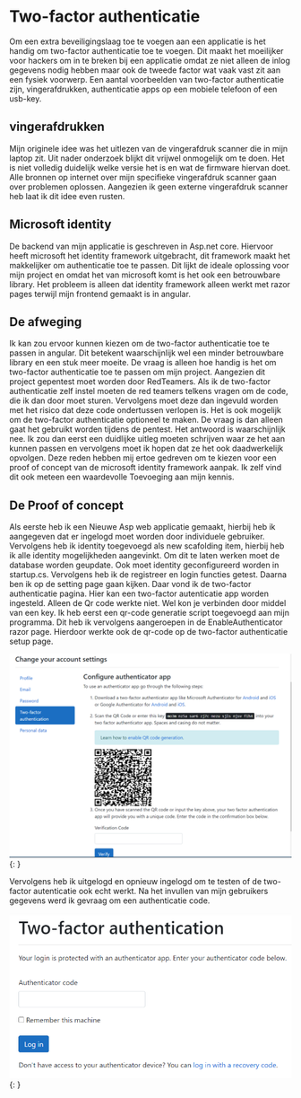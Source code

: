 # Two-factor authenticatie

Om een extra beveiligingslaag toe te voegen aan een applicatie is het handig om two-factor authenticatie toe te voegen. Dit maakt het moeilijker voor hackers om in te breken bij een applicatie omdat ze niet alleen de inlog gegevens nodig hebben maar ook de tweede factor wat vaak vast zit aan een fysiek voorwerp. Een aantal voorbeelden van two-factor authenticatie zijn, vingerafdrukken, authenticatie apps op een mobiele telefoon of een usb-key.

## vingerafdrukken

Mijn originele idee was het uitlezen van de vingerafdruk scanner die in mijn laptop zit. Uit nader onderzoek blijkt dit vrijwel onmogelijk om te doen. Het is niet volledig duidelijk welke versie het is en wat de firmware hiervan doet. Alle bronnen op internet over mijn specifieke vingerafdruk scanner gaan over problemen oplossen. Aangezien ik geen externe vingerafdruk scanner heb laat ik dit idee even rusten.

## Microsoft identity

De backend van mijn applicatie is geschreven in Asp.net core. Hiervoor heeft microsoft het identity framework uitgebracht, dit framework maakt het makkelijker om authenticatie toe te passen. Dit lijkt de ideale oplossing voor mijn project en omdat het van microsoft komt is het ook een betrouwbare library. Het probleem is alleen dat identity framework alleen werkt met razor pages terwijl mijn frontend gemaakt is in angular.

## De afweging

Ik kan zou ervoor kunnen kiezen om de two-factor authenticatie toe te passen in angular. Dit betekent waarschijnlijk wel een minder betrouwbare library en een stuk meer moeite. De vraag is alleen hoe handig is het om two-factor authenticatie toe te passen om mijn project. Aangezien dit project gepentest moet worden door RedTeamers. Als ik de two-factor authenticatie zelf instel moeten de red teamers telkens vragen om de code, die ik dan door moet sturen. Vervolgens moet deze dan ingevuld worden met het risico dat deze code ondertussen verlopen is. Het is ook mogelijk om de two-factor authenticatie optioneel te maken. De vraag is dan alleen gaat het gebruikt worden tijdens de pentest. Het antwoord is waarschijnlijk nee. Ik zou dan eerst een duidlijke uitleg moeten schrijven waar ze het aan kunnen passen en vervolgens moet ik hopen dat ze het ook daadwerkelijk opvolgen. Deze reden hebben mij ertoe gedreven om te kiezen voor een proof of concept van de microsoft identity framework aanpak. Ik zelf vind dit ook meteen een waardevolle Toevoeging aan mijn kennis.

## De Proof of concept

Als eerste heb ik een Nieuwe Asp web applicatie gemaakt, hierbij heb ik aangegeven dat er ingelogd moet worden door individuele gebruiker. Vervolgens heb ik identity toegevoegd als new scafolding item, hierbij heb ik alle identity mogelijkheden aangevinkt. Om dit te laten werken moet de database worden geupdate. Ook moet identity geconfigureerd worden in startup.cs. Vervolgens heb ik de registreer en login functies getest. Daarna ben ik op de setting page gaan kijken. Daar vond ik de two-factor authenticatie pagina. Hier kan een two-factor autenticatie app worden ingesteld. Alleen de Qr code werkte niet. Wel kon je verbinden door middel van een key. Ik heb eerst een qr-code generatie script toegevoegd aan mijn programma. Dit heb ik vervolgens aangeroepen in de EnableAuthenticator razor page. Hierdoor werkte ook de qr-code op de two-factor authenticatie setup page.

![two-factor setup pagina](../images/two-factor-setup.PNG){: }

Vervolgens heb ik uitgelogd en opnieuw ingelogd om te testen of de two-factor autenticatie ook echt werkt. Na het invullen van mijn gebruikers gegevens werd ik gevraag om een authenticatie code.

![two-factor request](../images/two-factor.PNG){: }